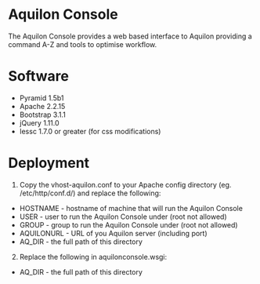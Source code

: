 Aquilon Console
===============

The Aquilon Console provides a web based interface to Aquilon providing a 
command A-Z and tools to optimise workflow.


Software
========

 * Pyramid 1.5b1
 * Apache 2.2.15
 * Bootstrap 3.1.1
 * jQuery 1.11.0
 * lessc 1.7.0 or greater (for css modifications)


Deployment
==========

1. Copy the vhost-aquilon.conf to your Apache config directory (eg. /etc/http/conf.d/)
   and replace the following:

 * HOSTNAME   - hostname of machine that will run the Aquilon Console
 * USER       - user to run the Aquilon Console under (root not allowed)
 * GROUP      - group to run the Aquilon Console under (root not allowed)
 * AQUILONURL - URL of you Aquilon server (including port)
 * AQ_DIR     - the full path of this directory

2. Replace the following in aquilonconsole.wsgi:

 * AQ_DIR     - the full path of this directory
